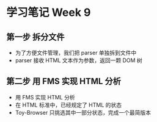 # 学习笔记 Week 9

## 第一步 拆分文件

* 为了方便文件管理，我们把 parser 单独拆到文件中
* parser 接收 HTML 文本作为参数，返回一颗 DOM 树

## 第二步 用 FMS 实现 HTML 分析

* 用 FMS 实现 HTML 分析
* 在 HTML 标准中，已经规定了 HTML 的状态
* Toy-Browser 只挑选其中一部分状态，完成一个最简版本


 